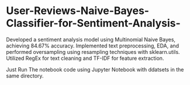 # User-Reviews-Naive-Bayes-Classifier-for-Sentiment-Analysis-
Developed a sentiment analysis model using Multinomial Naive Bayes, achieving 84.67% accuracy. Implemented text preprocessing, EDA, and performed oversampling using resampling techniques with sklearn.utils. Utilized RegEx for text cleaning and TF-IDF for feature extraction.

Just Run The notebook code using Jupyter Notebook with ddatsets in the same directory.
